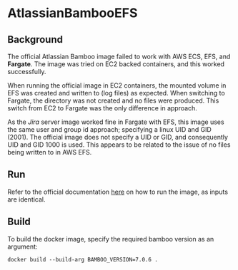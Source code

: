 # AtlassianBambooEFS

## Background
The official Atlassian Bamboo image failed to work with AWS ECS, EFS, and __Fargate__.  The image was tried on EC2 backed containers, and this worked successfully.

When running the official image in EC2 containers, the mounted volume in EFS was created and written to (log files) as expected.  When switching to Fargate, the directory was not created and no files were produced.  This switch from EC2 to Fargate was the only difference in approach.

As the _Jira_ server image worked fine in Fargate with EFS, this image uses the same user and group id approach; specifying a linux UID and GID (2001).  The official image does not specify a UID or GID, and consequently UID and GID 1000 is used.  This appears to be related to the issue of no files being written to in AWS EFS.

## Run
Refer to the official documentation [here](https://hub.docker.com/r/atlassian/bamboo-server) on how to run the image, as inputs are identical.

## Build
To build the docker image, specify the required bamboo version as an argument:
```
docker build --build-arg BAMBOO_VERSION=7.0.6 . 
```
